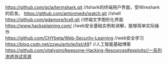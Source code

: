 https://github.com/gcla/termshark.git                 //tshark的终端用户界面，受Wireshark的启发。
https://github.com/antonmedv/watch.git                //shell  
https://github.com/gdamore/tcell.git                  //终端文字图形化界面  
https://www.hacksplaining.com/                        //web安全基础实例和讲解，能够简单实际操作  
https://github.com/CHYbeta/Web-Security-Learning      //web安全学习  
https://blog.csdn.net/zzwu/article/list/49?           //人工智能基础博客  
https://github.com/vitalysim/Awesome-Hacking-Resources#exploits//一系列渗透测试资源
